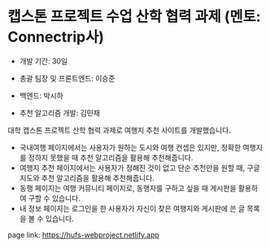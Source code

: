 # 캡스톤 프로젝트 수업 산학 협력 과제 (멘토: Connectrip사)

- 개발 기간: 30일

- 총괄 팀장 및 프론트엔드: 이승준
- 백엔드: 박시하
- 추천 알고리즘 개발: 김민재

대학 캡스톤 프로젝트 산학 협력 과제로 여행지 추천 사이트를 개발했습니다.

- 국내여행 페이지에서는 사용자가 원하는 도시와 여행 컨셉은 있지만, 정확한 여행지를 정하지 못했을 때 추천 알고리즘을 활용해 추천해줍니다.
- 여행지 추천 페이지에서는 사용자가 정해진 것이 없고 단순 추천만을 원할 때, 구글 지도와 추천 알고리즘을 활용해 추천해줍니다.
- 동행 페이지는 여행 커뮤니티 페이지로, 동행자를 구하고 싶을 때 게시판을 활용하여 구할 수 있습니다.
- 내 정보 페이지는 로그인을 한 사용자가 자신이 찾은 여행지와 게시판에 쓴 글 목록을 볼 수 있습니다.

page link: https://hufs-webproject.netlify.app
